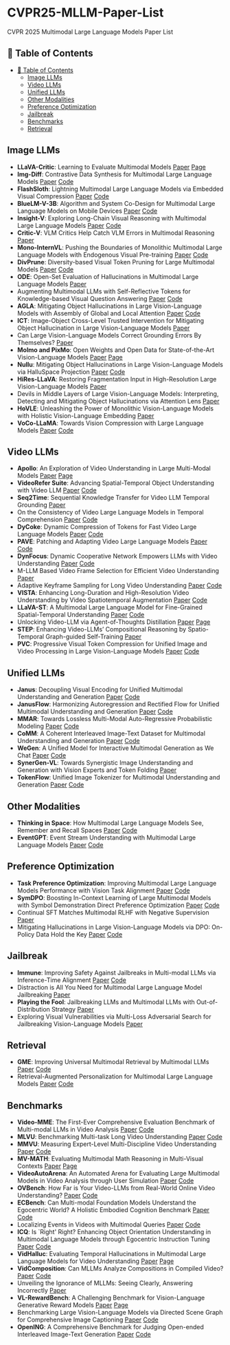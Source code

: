 # CVPR25-MLLM-Paper-List
CVPR 2025 Multimodal Large Language Models Paper List

## 📖 Table of Contents
- [📖 Table of Contents](#-table-of-contents)
  - [Image LLMs](#image-llms)
  - [Video LLMs](#video-llms)
  - [Unified LLMs](#unified-llms)
  - [Other Modalities](#other-modalities)
  - [Preference Optimization](#preference-optimization)
  - [Jailbreak](#jailbreak)
  - [Benchmarks](#benchmarks)
  - [Retrieval](#retrieval)


## Image LLMs
- **LLaVA-Critic**: Learning to Evaluate Multimodal Models [Paper](https://arxiv.org/abs/2410.02712) [Page](https://llava-vl.github.io/blog/2024-10-03-llava-critic/)
- **Img-Diff**: Contrastive Data Synthesis for Multimodal Large Language Models [Paper](https://arxiv.org/abs/2408.04594) [Code](https://github.com/modelscope/data-juicer/tree/ImgDiff)
- **FlashSloth**: Lightning Multimodal Large Language Models via Embedded Visual Compression [Paper](https://arxiv.org/abs/2412.04317) [Code](https://github.com/codefanw/FlashSloth)
- **BlueLM-V-3B**: Algorithm and System Co-Design for Multimodal Large Language Models on Mobile Devices [Paper](https://arxiv.org/abs/2411.10640v1) [Code]()
- **Insight-V**: Exploring Long-Chain Visual Reasoning with Multimodal Large Language Models [Paper](https://arxiv.org/abs/2411.14432) [Code](https://github.com/dongyh20/Insight-V)
- **Critic-V**: VLM Critics Help Catch VLM Errors in Multimodal Reasoning [Paper](https://arxiv.org/abs/2411.18203)
- **Mono-InternVL**: Pushing the Boundaries of Monolithic Multimodal Large Language Models with Endogenous Visual Pre-training [Paper](https://arxiv.org/abs/2410.08202) [Code](https://internvl.github.io/blog/2024-10-10-Mono-InternVL/)
- **DivPrune**: Diversity-based Visual Token Pruning for Large Multimodal Models [Paper](https://arxiv.org/abs/2503.02175) [Code](https://github.com/vbdi/divprune)
- **ODE**: Open-Set Evaluation of Hallucinations in Multimodal Large Language Models [Paper](https://arxiv.org/abs/2409.09318)
- Augmenting Multimodal LLMs with Self-Reflective Tokens for Knowledge-based Visual Question Answering [Paper](https://arxiv.org/abs/2411.16863) [Code](https://github.com/aimagelab/ReflectiVA)
- **AGLA**: Mitigating Object Hallucinations in Large Vision-Language Models with Assembly of Global and Local Attention [Paper](https://arxiv.org/abs/2406.12718) [Code](https://github.com/Lackel/AGLA)
- **ICT**: Image-Object Cross-Level Trusted Intervention for Mitigating Object Hallucination in Large Vision-Language Models [Paper](https://arxiv.org/abs/2411.15268v1)
- Can Large Vision-Language Models Correct Grounding Errors By Themselves? [Paper](https://openreview.net/pdf?id=fO1xnmW8T6)
- **Molmo and PixMo**: Open Weights and Open Data for State-of-the-Art Vision-Language Models [Paper](https://arxiv.org/abs/2409.17146) [Page](https://molmo.allenai.org/blog)
- **Nullu**: Mitigating Object Hallucinations in Large Vision-Language Models via HalluSpace Projection [Paper](https://arxiv.org/abs/2412.13817) [Code](https://github.com/Ziwei-Zheng/Nullu)
- **HiRes-LLaVA**: Restoring Fragmentation Input in High-Resolution Large Vision-Language Models [Paper](https://arxiv.org/abs/2407.08706)
- Devils in Middle Layers of Large Vision-Language Models: Interpreting, Detecting and Mitigating Object Hallucinations via Attention Lens [Paper](https://arxiv.org/abs/2411.16724)
- **HoVLE**: Unleashing the Power of Monolithic Vision-Language Models with Holistic Vision-Language Embedding [Paper](https://arxiv.org/abs/2412.16158)
- **VoCo-LLaMA**: Towards Vision Compression with Large Language Models [Paper](https://github.com/Yxxxb/VoCo-LLaMA?tab=readme-ov-file) [Code](https://github.com/Yxxxb/VoCo-LLaMA?tab=readme-ov-file)




## Video LLMs
- **Apollo**: An Exploration of Video Understanding in Large Multi-Modal Models [Paper](https://arxiv.org/abs/2412.10360) [Page](https://apollo-lmms.github.io/)
- **VideoRefer Suite**: Advancing Spatial-Temporal Object Understanding with Video LLM [Paper](https://arxiv.org/abs/2501.00599) [Code](https://github.com/CircleRadon/VideoRefer-suite)
- **Seq2Time**: Sequential Knowledge Transfer for Video LLM Temporal Grounding [Paper](https://arxiv.org/abs/2411.16932)
- On the Consistency of Video Large Language Models in Temporal Comprehension [Paper](https://arxiv.org/abs/2411.12951) [Code](https://github.com/minjoong507/Consistency-of-Video-LLM)
- **DyCoke**: Dynamic Compression of Tokens for Fast Video Large Language Models [Paper](https://arxiv.org/abs/2411.15024) [Code](https://github.com/KD-TAO/DyCoke)
- **PAVE**: Patching and Adapting Video Large Language Models [Paper](https://drive.google.com/file/d/1whMeSxRh1BiUlunBTz26-7MTjv2K7cRF/view) [Code](https://github.com/dragonlzm/PAVE)
- **DynFocus**: Dynamic Cooperative Network Empowers LLMs with Video Understanding [Paper](https://arxiv.org/abs/2411.12355) [Code](https://github.com/Simon98-AI/DynFocus/tree/main)
- M-LLM Based Video Frame Selection for Efficient Video Understanding [Paper](https://arxiv.org/abs/2502.19680)
- Adaptive Keyframe Sampling for Long Video Understanding [Paper](https://arxiv.org/abs/2502.21271) [Code](https://github.com/ncTimTang/AKS)
- **VISTA**: Enhancing Long-Duration and High-Resolution Video Understanding by Video Spatiotemporal Augmentation [Paper](https://arxiv.org/abs/2412.00927) [Code](https://github.com/TIGER-AI-Lab/VISTA)
- **LLaVA-ST**: A Multimodal Large Language Model for Fine-Grained Spatial-Temporal Understanding [Paper](https://arxiv.org/abs/2501.08282) [Code](https://github.com/appletea233/LLaVA-ST)
- Unlocking Video-LLM via Agent-of-Thoughts Distillation [Paper](https://arxiv.org/abs/2412.01694v1) [Page](https://zhengrongz.github.io/AoTD/)
- **STEP**: Enhancing Video-LLMs’ Compositional Reasoning by Spatio-Temporal Graph-guided Self-Training [Paper](https://arxiv.org/abs/2412.00161)
- **PVC**: Progressive Visual Token Compression for Unified Image and Video Processing in Large Vision-Language Models [Paper](https://arxiv.org/abs/2412.09613) [Code](https://github.com/OpenGVLab/PVC?tab=readme-ov-file)


## Unified LLMs
- **Janus**: Decoupling Visual Encoding for Unified Multimodal Understanding and Generation [Paper](https://arxiv.org/abs/2410.13848) [Code](https://github.com/deepseek-ai/Janus)
- **JanusFlow**: Harmonizing Autoregression and Rectified Flow for Unified Multimodal Understanding and Generation [Paper](https://arxiv.org/abs/2411.07975) [Code](https://github.com/deepseek-ai/Janus)
- **MMAR**: Towards Lossless Multi-Modal Auto-Regressive Probabilistic Modeling [Paper](https://arxiv.org/abs/2410.10798) [Code](https://github.com/ydcUstc/MMAR)
- **CoMM**: A Coherent Interleaved Image-Text Dataset for Multimodal Understanding and Generation [Paper](https://arxiv.org/abs/2406.10462) [Code](https://github.com/HKUST-LongGroup/CoMM)
- **WeGen**: A Unified Model for Interactive Multimodal Generation as We Chat [Paper](https://arxiv.org/abs/2503.01115v1) [Code](https://github.com/hzphzp/WeGen)
- **SynerGen-VL**: Towards Synergistic Image Understanding and Generation with Vision Experts and Token Folding [Paper](https://arxiv.org/abs/2412.09604)
- **TokenFlow**: Unified Image Tokenizer for Multimodal Understanding and Generation [Paper](https://arxiv.org/abs/2412.03069) [Code](https://github.com/ByteFlow-AI/TokenFlow)
## Other Modalities
- **Thinking in Space**: How Multimodal Large Language Models See, Remember and Recall Spaces [Paper](https://arxiv.org/abs/2412.14171) [Code](https://github.com/vision-x-nyu/thinking-in-space)
- **EventGPT**: Event Stream Understanding with Multimodal Large Language Models [Paper](https://github.com/XduSyL/EventGPT) [Code](https://github.com/XduSyL/EventGPT)

## Preference Optimization
- **Task Preference Optimization**: Improving Multimodal Large Language Models Performance with Vision Task Alignment [Paper](https://github.com/OpenGVLab/TPO) [Code](https://github.com/OpenGVLab/TPO)
- **SymDPO**: Boosting In-Context Learning of Large Multimodal Models with Symbol Demonstration Direct Preference Optimization [Paper](https://arxiv.org/abs/2411.11909) [Code](https://github.com/APiaoG/SymDPO)
- Continual SFT Matches Multimodal RLHF with Negative Supervision [Paper](https://arxiv.org/abs/2411.14797)
- Mitigating Hallucinations in Large Vision-Language Models via DPO: On-Policy Data Hold the Key [Paper](https://arxiv.org/abs/2501.09695v2) [Code](https://github.com/zhyang2226/OPA-DPO)

## Jailbreak
- **Immune**: Improving Safety Against Jailbreaks in Multi-modal LLMs via Inference-Time Alignment [Paper](https://arxiv.org/abs/2411.18688) [Code](https://github.com/itsvaibhav01/Immune)
- Distraction is All You Need for Multimodal Large Language Model Jailbreaking [Paper](https://arxiv.org/abs/2502.10794)
- **Playing the Fool**: Jailbreaking LLMs and Multimodal LLMs with Out-of-Distribution Strategy [Paper](https://openreview.net/pdf?id=rgiIZ3pcZY)
- Exploring Visual Vulnerabilities via Multi-Loss Adversarial Search for Jailbreaking Vision-Language Models [Paper](https://arxiv.org/abs/2411.18000)

## Retrieval
- **GME**: Improving Universal Multimodal Retrieval by Multimodal LLMs [Paper](https://arxiv.org/abs/2412.16855) [Code](https://huggingface.co/Alibaba-NLP/gme-Qwen2-VL-2B-Instruct/blob/main/gme_inference.py)
- Retrieval-Augmented Personalization for Multimodal Large Language Models [Paper](https://arxiv.org/abs/2410.13360) [Code](https://github.com/Hoar012/RAP-MLLM)



## Benchmarks
- **Video-MME**: The First-Ever Comprehensive Evaluation Benchmark of Multi-modal LLMs in Video Analysis [Paper](https://arxiv.org/abs/2405.21075) [Code](https://github.com/BradyFU/Video-MME)
- **MLVU**: Benchmarking Multi-task Long Video Understanding [Paper](https://arxiv.org/abs/2406.04264) [Code](https://github.com/JUNJIE99/MLVU)
- **MMVU**: Measuring Expert-Level Multi-Discipline Video Understanding [Paper](https://arxiv.org/abs/2501.12380) [Code](https://github.com/yale-nlp/MMVU)
- **MV-MATH**: Evaluating Multimodal Math Reasoning in Multi-Visual Contexts [Paper](https://arxiv.org/abs/2502.20808) [Page](https://eternal8080.github.io/MV-MATH.github.io/)
- **VideoAutoArena**: An Automated Arena for Evaluating Large Multimodal Models in Video Analysis through User Simulation [Paper](https://arxiv.org/abs/2411.13281) [Code](https://github.com/VideoAutoArena/VideoAutoArena)
- **OVBench**: How Far is Your Video-LLMs from Real-World Online Video Understanding? [Paper](https://arxiv.org/pdf/2501.05510) [Code](https://github.com/JoeLeelyf/OVO-Bench?tab=readme-ov-file)
- **ECBench**: Can Multi-modal Foundation Models Understand the Egocentric World? A Holistic Embodied Cognition Benchmark [Paper](https://arxiv.org/abs/2501.05031) [Code](https://github.com/Rh-Dang/ECBench)
- Localizing Events in Videos with Multimodal Queries [Paper](https://arxiv.org/abs/2406.10079) [Code](https://github.com/icq-benchmark/icq-benchmark)
- **ICQ**: Is `Right' Right? Enhancing Object Orientation Understanding in Multimodal Language Models through Egocentric Instruction Tuning [Paper](https://arxiv.org/abs/2411.16761) [Code](https://github.com/jhCOR/EgoOrientBench)
- **VidHalluc**: Evaluating Temporal Hallucinations in Multimodal Large Language Models for Video Understanding [Paper](https://arxiv.org/abs/2412.03735) [Page](https://vid-halluc.github.io/)
- **VidComposition**: Can MLLMs Analyze Compositions in Compiled Video? [Paper](https://arxiv.org/abs/2411.10979v1) [Code](https://github.com/yunlong10/VidComposition)
- Unveiling the Ignorance of MLLMs: Seeing Clearly, Answering Incorrectly [Paper](https://arxiv.org/abs/2406.10638)
- **VL-RewardBench**: A Challenging Benchmark for Vision-Language Generative Reward Models [Paper](https://arxiv.org/abs/2411.17451) [Page](https://vl-rewardbench.github.io/)
- Benchmarking Large Vision-Language Models via Directed Scene Graph for Comprehensive Image Captioning [Paper](https://arxiv.org/abs/2412.08614) [Code](https://github.com/LuFan31/CompreCap)
- **OpenING**: A Comprehensive Benchmark for Judging Open-ended Interleaved Image-Text Generation [Paper](https://arxiv.org/abs/2411.18499) [Code](https://github.com/LanceZPF/OpenING)
